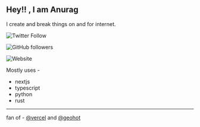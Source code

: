 
## Hey!! , I am Anurag

I create and break things on and for internet. 

![Twitter Follow](https://img.shields.io/twitter/follow/theanuragdev?style=social)

![GitHub followers](https://img.shields.io/github/followers/anuragts?style=social)

![Website](https://img.shields.io/badge/site-anuragdev-orange?link=https://anuragdev.me&link=https://anuragdev.me)

Mostly uses - 

- nextjs
- typescript
- python
- rust

---

fan of - [@vercel](https://github.com/vercel/vercel) and [@geohot](https://github.com/geohot)